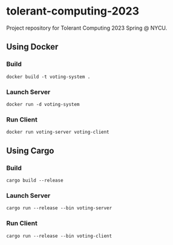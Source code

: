 # tolerant-computing-2023

Project repository for Tolerant Computing 2023 Spring @ NYCU.

## Using Docker

### Build

```
docker build -t voting-system .
```

### Launch Server

```
docker run -d voting-system
```

### Run Client

```
docker run voting-server voting-client
```

## Using Cargo

### Build

```
cargo build --release
```

### Launch Server

```
cargo run --release --bin voting-server
```

### Run Client

```
cargo run --release --bin voting-client
```
